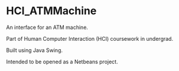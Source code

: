 # HCI_ATMMachine
An interface for an ATM machine.

Part of Human Computer Interaction (HCI) coursework in undergrad.

Built using Java Swing.

Intended to be opened as a Netbeans project.